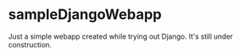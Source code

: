 # sampleDjangoWebapp
Just a simple webapp created while trying out Django. It's still under construction.
